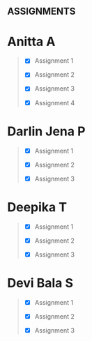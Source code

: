 ## ASSIGNMENTS

# Anitta A

> - [x] Assignment 1
>
> - [x] Assignment 2
>
> - [x] Assignment 3
>
> - [x] Assignment 4
>
# Darlin Jena P

> - [x] Assignment 1
>
> - [x] Assignment 2
>
> - [x] Assignment 3
>

# Deepika T

> - [x] Assignment 1
>
> - [x] Assignment 2
>
> - [x] Assignment 3
>

# Devi Bala S

> - [x] Assignment 1
>
> - [x] Assignment 2
>
> - [x] Assignment 3
>
